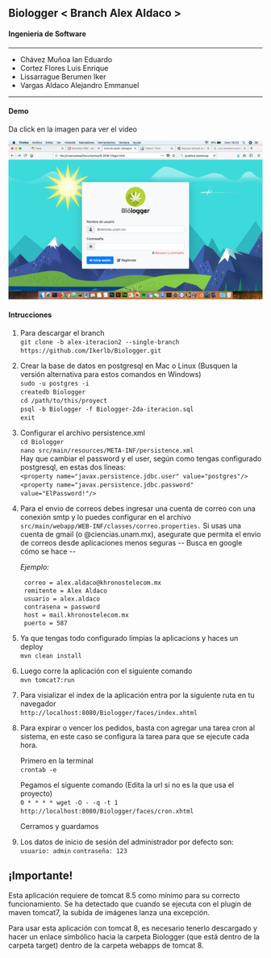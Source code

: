 ## Biologger < Branch Alex Aldaco >

#### Ingenieria de Software


------------

- Chávez Muñoa Ian Eduardo
- Cortez Flores Luis Enrique
- Lissarrague Berumen Iker
- Vargas Aldaco Alejandro Emmanuel


------------

#### Demo

Da click en la imagen para ver el video

[![Ver video](screen.png)](https://youtu.be/RDcqSOnXmiU)


#### Intrucciones


1. Para descargar el branch <br />
`git clone -b alex-iteracion2 --single-branch https://github.com/Ikerlb/Biologger.git`

2. Crear la base de datos en postgresql en Mac o Linux (Busquen la versión alternativa para estos comandos en Windows)<br />
`sudo -u postgres -i`<br />
`createdb Biologger`<br />
`cd /path/to/this/proyect`<br />
`psql -b Biologger -f Biologger-2da-iteracion.sql`<br />
`exit`


3. Configurar el archivo persistence.xml<br />
`cd Biologger`<br />
`nano src/main/resources/META-INF/persistence.xml`<br />
Hay que cambiar el password y el user, según como tengas configurado postgresql, en estas dos líneas:<br />
`<property name="javax.persistence.jdbc.user" value="postgres"/>`<br />
`<property name="javax.persistence.jdbc.password" value="ElPassword!"/>`

4. Para el envio de correos debes ingresar una cuenta de correo con una conexión smtp y lo puedes configurar en el archivo `src/main/webapp/WEB-INF/classes/correo.properties.`
Si usas una cuenta de gmail (o @ciencias.unam.mx), asegurate que permita el envio de correos desde aplicaciones menos seguras -- Busca en google cómo se hace --

	*Ejemplo:*

    	correo = alex.aldaco@khronostelecom.mx
    	remitente = Alex Aldaco
    	usuario = alex.aldaco
    	contrasena = password
    	host = mail.khronostelecom.mx
    	puerto = 587

5. Ya que tengas todo configurado limpias la aplicacions y haces un deploy<br />
`mvn clean install`

6. Luego corre la aplicación con el siguiente comando<br />
`mvn tomcat7:run`

7. Para visializar el index de la aplicación entra por la siguiente ruta en tu navegador<br />
`http://localhost:8080/Biologger/faces/index.xhtml`

8. Para expirar o vencer los pedidos, basta con agregar una tarea cron al sistema, en este caso se configura la tarea para que se ejecute cada hora.

	Primero en la terminal<br />
	`crontab -e`

	Pegamos el siguente comando (Edita la url si no es la que usa el proyecto)<br />
	`0 * * * * wget -O - -q -t 1 http://localhost:8080/Biologger/faces/cron.xhtml`

	Cerramos y guardamos

9. Los datos de inicio de sesión del administrador por defecto son:<br />
			`usuario: admin`
			`contraseña: 123`

## ¡Importante!

Esta aplicación requiere de tomcat 8.5 como mínimo para su correcto funcionamiento. Se ha detectado que cuando se ejecuta con el plugin de maven tomcat7, la subida de imágenes lanza una excepción.

Para usar esta aplicación con tomcat 8, es necesario tenerlo descargado y hacer un enlace simbólico hacia la carpeta Biologger (que está dentro de la carpeta target) dentro de la carpeta webapps de tomcat 8.
